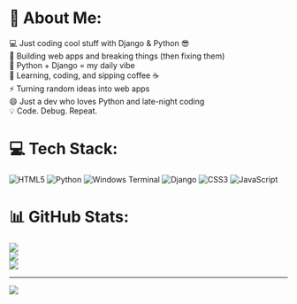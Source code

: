 # 💫 About Me:
💻 Just coding cool stuff with Django & Python 😎<br>🚀 Building web apps and breaking things (then fixing them)<br>🐍 Python + Django = my daily vibe<br>🌱 Learning, coding, and sipping coffee ☕<br>⚡ Turning random ideas into web apps<br>😄 Just a dev who loves Python and late-night coding<br>💡 Code. Debug. Repeat.<br>


# 💻 Tech Stack:
![HTML5](https://img.shields.io/badge/html5-%23E34F26.svg?style=for-the-badge&logo=html5&logoColor=white) ![Python](https://img.shields.io/badge/python-3670A0?style=for-the-badge&logo=python&logoColor=ffdd54) ![Windows Terminal](https://img.shields.io/badge/Windows%20Terminal-%234D4D4D.svg?style=for-the-badge&logo=windows-terminal&logoColor=white) ![Django](https://img.shields.io/badge/django-%23092E20.svg?style=for-the-badge&logo=django&logoColor=white) ![CSS3](https://img.shields.io/badge/css3-%231572B6.svg?style=for-the-badge&logo=css3&logoColor=white) ![JavaScript](https://img.shields.io/badge/javascript-%23323330.svg?style=for-the-badge&logo=javascript&logoColor=%23F7DF1E)
# 📊 GitHub Stats:
![](https://github-readme-stats.vercel.app/api?username=Susila17&theme=dark&hide_border=false&include_all_commits=false&count_private=false)<br/>
![](https://nirzak-streak-stats.vercel.app/?user=Susila17&theme=dark&hide_border=false)<br/>
![](https://github-readme-stats.vercel.app/api/top-langs/?username=Susila17&theme=dark&hide_border=false&include_all_commits=false&count_private=false&layout=compact)

---
[![](https://visitcount.itsvg.in/api?id=Susila17&icon=0&color=0)](https://visitcount.itsvg.in)

<!-- Proudly created with GPRM ( https://gprm.itsvg.in ) -->